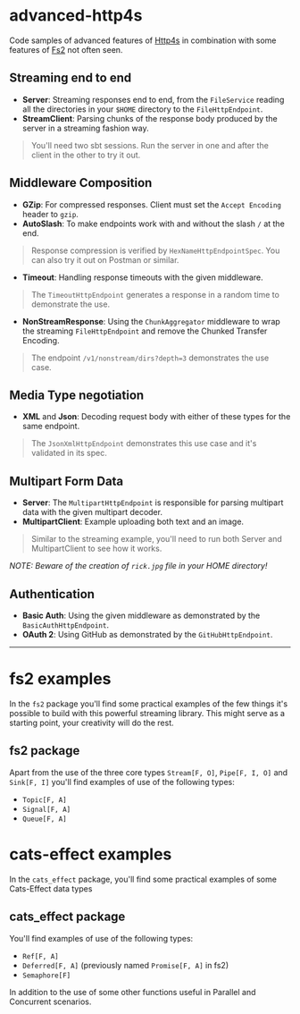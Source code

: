advanced-http4s
===============

Code samples of advanced features of [Http4s](http://http4s.org/) in combination with some features of [Fs2](https://functional-streams-for-scala.github.io/fs2/) not often seen.

Streaming end to end
--------------------

- **Server**: Streaming responses end to end, from the `FileService` reading all the directories in your `$HOME` directory to the `FileHttpEndpoint`.
- **StreamClient**: Parsing chunks of the response body produced by the server in a streaming fashion way.

> You'll need two sbt sessions. Run the server in one and after the client in the other to try it out.

Middleware Composition
----------------------

- **GZip**: For compressed responses. Client must set the `Accept Encoding` header to `gzip`.
- **AutoSlash**: To make endpoints work with and without the slash `/` at the end.

> Response compression is verified by `HexNameHttpEndpointSpec`. You can also try it out on Postman or similar.

- **Timeout**: Handling response timeouts with the given middleware.

> The `TimeoutHttpEndpoint` generates a response in a random time to demonstrate the use.

- **NonStreamResponse**: Using the `ChunkAggregator` middleware to wrap the streaming `FileHttpEndpoint` and remove the Chunked Transfer Encoding.

> The endpoint `/v1/nonstream/dirs?depth=3` demonstrates the use case.

Media Type negotiation
----------------------

- **XML** and **Json**: Decoding request body with either of these types for the same endpoint.

> The `JsonXmlHttpEndpoint` demonstrates this use case and it's validated in its spec.

Multipart Form Data
-------------------

- **Server**: The `MultipartHttpEndpoint` is responsible for parsing multipart data with the given multipart decoder.
- **MultipartClient**: Example uploading both text and an image.

> Similar to the streaming example, you'll need to run both Server and MultipartClient to see how it works.

*NOTE: Beware of the creation of `rick.jpg` file in your HOME directory!*

Authentication
--------------

- **Basic Auth**: Using the given middleware as demonstrated by the `BasicAuthHttpEndpoint`.
- **OAuth 2**: Using GitHub as demonstrated by the `GitHubHttpEndpoint`.

-----------------------------------------------------------------------------

fs2 examples
============

In the `fs2` package you'll find some practical examples of the few things it's possible to build with this powerful streaming library. This might serve as a starting point, your creativity will do the rest.

fs2 package
------------------

Apart from the use of the three core types `Stream[F, O]`, `Pipe[F, I, O]` and `Sink[F, I]` you'll find examples of use of the following types:

- `Topic[F, A]`
- `Signal[F, A]`
- `Queue[F, A]`

cats-effect examples
====================

In the `cats_effect` package, you'll find some practical examples of some Cats-Effect data types

cats_effect package
-----------------------

You'll find examples of use of the following types:

- `Ref[F, A]`
- `Deferred[F, A]` (previously named `Promise[F, A]` in fs2)
- `Semaphore[F]`

In addition to the use of some other functions useful in Parallel and Concurrent scenarios.

